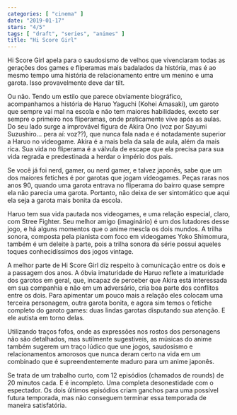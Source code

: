 ```yaml
---
categories: [ "cinema" ]
date: "2019-01-17"
stars: "4/5"
tags: [ "draft", "series", "animes" ]
title: "Hi Score Girl"
---
```

Hi Score Girl apela para o saudosismo de velhos que vivenciaram todas
as gerações dos games e fliperamas mais badalados da história, mas
é ao mesmo tempo uma história de relacionamento entre um menino e uma
garota. Isso provavelmente deve dar tilt.

Ou não. Tendo um estilo que parece obviamente biográfico, acompanhamos a
história de Haruo Yaguchi (Kohei Amasaki), um garoto que sempre vai mal
na escola e não tem maiores habilidades, exceto ser sempre o primeiro
nos fliperamas, onde praticamente vive após as aulas. Do seu lado surge
a improvável figura de Akira Ono (voz por Sayumi Suzushiro... pera
aí: voz??), que nunca fala nada e é notadamente superior a Haruo no
videogame. Akira é a mais bela da sala de aula, além da mais rica. Sua
vida no fliperama é a válvula de escape que ela precisa para sua vida
regrada e predestinada a herdar o império dos pais.

Se você já foi nerd, gamer, ou nerd gamer, e talvez japonês, sabe
que um dos maiores fetiches é por garotas que jogam videogames. Peças
raras nos anos 90, quando uma garota entrava no fliperama do bairro
quase sempre ela não parecia uma garota. Portanto, não deixa de ser
sintomático que aqui ela seja a garota mais bonita da escola.

Haruo tem sua vida pautada nos videogames, e uma relação especial,
claro, com Stree Fighter. Seu melhor amigo (imaginário) é um dos
lutadores desse jogo, e há alguns momentos que o anime mescla os dois
mundos. A trilha sonora, composta pela pianista com foco em videogames
Yoko Shimomura, também é um deleite à parte, pois a trilha sonora da
série possui aqueles toques conhecidíssimos dos jogos vintage.

A melhor parte de Hi Score Girl diz respeito à comunicação entre
os dois e a passagem dos anos. A óbvia imaturidade de Haruo reflete a
imaturidade dos garotos em geral, que, incapaz de perceber que Akira está
interessada em sua companhia e não em um adversário, cria boa parte
dos conflitos entre os dois. Para apimentar um pouco mais a relação
eles colocam uma terceira personagem, outra garota bonita, e agora sim
temos o fetiche completo do garoto games: duas lindas garotas disputando
sua atenção. E ele autista em torno delas.

Utilizando traços fofos, onde as expressões nos rostos dos personagens
não são detalhados, mas sutilmente sugestíveis, as músicas do
anime também sugerem um traço lúdico que une jogos, saudosismo e
relacionamentos amorosos que nunca deram certo na vida em um combinado
que é supreendentemente maduro para um anime japonês.

Se trata de um trabalho curto, com 12 episódios (chamados de rounds)
de 20 minutos cada. E é incompleto. Uma completa desonestidade com o
espectador. Os dois últimos episódios criam ganchos para uma possível
futura temporada, mas não conseguem terminar essa temporada de maneira
satisfatória.
